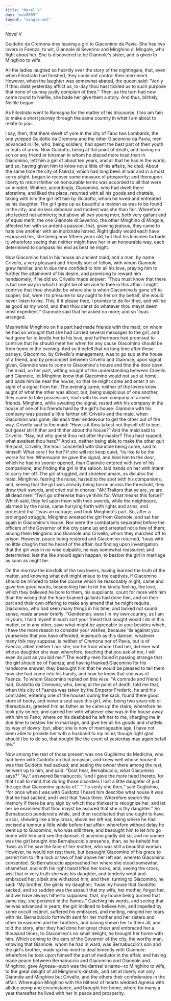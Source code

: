 ```yaml
---
title: "Novel V"
day: "nov0505"
layout: "single-xml"
---
```

<div id="nov0505" type="novella" who="neifile"><head>Novel V</head><argument><p><milestone id="p05050001"/><!--(i)--> Guidotto da Cremona dies leaving a girl to Giacomino da
 Pavia. She has two lovers in Faenza, to wit, Giannole
 di Severino and Minghino di Mingole, who fight
 about her. She is discovered to be Giannole's sister,
 and is given to Minghino to wife.<!--(/i)--></p></argument><div3 type="commentary" who="author"><p><milestone id="p05050002"/><!--(sc)--> All<!--(/sc)--> the ladies laughed so heartily over the story of the
 nightingale, that, even when Filostrato had finished, they could not control
 their merriment. However, when the laughter was somewhat
 abated, the queen said: <q direct="unspecified">Verily if thou didst yesterday afflict us,
 to-day thou hast tickled us to such purpose that none of us may
 justly complain of thee.</q> Then, as the turn had now come round
 to Neifile, she bade her give them a story. And thus, blithely,
 Neifile began:</p></div3><div3 type="commentary" who="neifile"><p><milestone id="p05050003"/>As Filostrato went to Romagna for the matter of
 his discourse, I too am fain to make a short journey through the
 same country in what I am about to relate to you.</p></div3><p><milestone id="p05050004"/>I say, then, that there dwelt of yore in the city of Fano two
 Lombards, the one ycleped Guidotto da Cremona and the other
 Giacomino da Pavia, men advanced in life, who, being soldiers, had
 spent the best part of their youth in feats of arms.  <milestone id="p05050005"/>Now Guidotto,
 being at the point of death, and having no son or any friend or kinsman
 in whom he placed more trust than in Giacomino, left him a
 girl of about ten years, and all that he had in the world; and so,
 having given him to know not a little of his affairs, he died.  <milestone id="p05050006"/>About
 the same time the city of Faenza, which had long been at war and
 in a most sorry plight, began to recover some measure of prosperity;
 and thereupon liberty to return thither on honourable terms was
 accorded to all that were so minded. Whither, accordingly, Giacomino,
 who had dwelt there aforetime, and liked the place, returned
 <pb n="31"/>with all his goods and chattels, taking with him the girl left him by
 Guidotto, whom he loved and entreated as his daughter.  <milestone id="p05050007"/>The girl
 grew up as beautiful a maiden as was to be found in the city; and
 no less debonair and modest was she than fair. Wherefore she
 lacked not admirers; but above all two young men, both very gallant
 and of equal merit, the one Giannole di Severino, the other Minghino
 di Mingole, affected her with so ardent a passion, that, growing
 jealous, they came to hate one another with an inordinate hatred.
  <milestone id="p05050008"/>Right gladly would each have espoused her, she being now fifteen
 years old, but that his kinsmen forbade it; wherefore seeing that
 neither might have her in an honourable way, each determined to
 compass his end as best he might.</p><p><milestone id="p05050009"/>Now Giacomino had in his house an ancient maid, and a man, by
 name Crivello, a very pleasant and friendly sort of fellow, with whom
 Giannole grew familiar, and in due time confided to him all his love,
 praying him to further the attainment of his desire, and promising to
 reward him handsomely, if he did so.  <milestone id="p05050010"/>Crivello made answer: <q direct="unspecified">Thou
 must know that there is but one way in which I might be of service
 to thee in this affair: I might contrive that thou shouldst be where
 she is when Giacomino is gone off to supper; but, were I to presume
 to say aught to her on thy behalf, she would never listen to me.
 This, if it please thee, I promise to do for thee, and will be as good
 as my word; and then thou canst do whatever thou mayst deem
 most expedient.</q> <milestone id="p05050011"/>Giannole said that he asked no more; and so 'twas
 arranged.</p><p><milestone id="p05050012"/>Meanwhile Minghino on his part had made friends with the
 maid, on whom he had so wrought that she had carried several
 messages to the girl, and had gone far to kindle her to his love, and
 furthermore had promised to contrive that he should meet her when
 for any cause Giacomino should be from home in the evening.  <milestone id="p05050013"/>And
 so it befell that no long time after these parleys, Giacomino, by
 Crivello's management, was to go sup at the house of a friend, and
 by preconcert between Crivello and Giannole, upon signal given,
 Giannole was to come to Giacomino's house and find the door open.
  <milestone id="p05050014"/>The maid, on her part, witting nought of the understanding between
 Crivello and Giannole, let Minghino know that Giacomino would not
 sup at home, and bade him be near the house, so that he might come
 and enter it on sight of a signal from her.  <milestone id="p05050015"/>The evening came; neither
 <pb n="32"/>of the lovers knew aught of what the other was about; but, being
 suspicious of one another, they came to take possession, each with
 his own company of armed friends. Minghino, while awaiting the
 signal, rested with his company in the house of one of his friends
 hard by the girl's house: Giannole with his company was posted a
 little farther off.  <milestone id="p05050016"/>Crivello and the maid, when Giacomino was gone,
 did each their endeavour to get the other out of the way. Crivello
 said to the maid: <q direct="unspecified">How is it thou takest not thyself off to bed,
 but goest still hither and thither about the house?</q> <milestone id="p05050017"/>And the maid
 said to Crivello: <q direct="unspecified">Nay, but why goest thou not after thy master?
 Thou hast supped; what awaitest thou here?</q> <milestone id="p05050018"/>And so, neither
      being able to make the other quit the post, <milestone id="p05050019"/>Crivello, the hour
 concerted with Giannole being come, said to himself: What care
 I for her? If she will not keep quiet, 'tis like to be the worse for
 her. Whereupon he gave the signal, and hied him to the door,
 which he had no sooner opened, than Giannole entered with two of
 his companions, and finding the girl in the saloon, laid hands on her
 with intent to carry her off.  <milestone id="p05050020"/>The girl struggled, and shrieked amain,
 as did also the maid. Minghino, fearing the noise, hasted to the
 spot with his companions; and, seeing that the girl was already being
 borne across the threshold, they drew their swords, and cried out in
 chorus: <q direct="unspecified">Ah! Traitors that ye are, ye are all dead men! 'Twill
 go otherwise than ye think for. What means this force?</q> Which
 said, they fell upon them with their swords,  <milestone id="p05050021"/>while the neighbours,
 alarmed by the noise, came hurrying forth with lights and arms, and
 protested that 'twas an outrage, and took Minghino's part. So, after
 a prolonged struggle, Minghino wrested the girl from Giannole, and
 set her again in Giacomino's house. Nor were the combatants
 separated before the officers of the Governor of the city came up
 and arrested not a few of them; among them Minghino and Giannole
 and Crivello, whom they marched off to prison.  <milestone id="p05050022"/>However,
 peace being restored and Giacomino returned, 'twas with no little
 chagrin that he heard of the affair; but finding upon investigation
 that the girl was in no wise culpable, he was somewhat reassured;
 and determined, lest the like should again happen, to bestow the girl
 in marriage as soon as might be.</p><p><milestone id="p05050023"/>On the morrow the kinsfolk of the two lovers, having learned
 the truth of the matter, and knowing what evil might ensue to the
 <pb n="33"/>captives, if Giacomino should be minded to take the course which
 he reasonably might, came and gave him good words, beseeching him
 to let the kindly feeling, the love, which they believed he bore
 to them, his suppliants, count for more with him than the wrong
 that the hare-brained gallants had done him, and on their part and
 their own offering to make any amend that he might require.
  <milestone id="p05050024"/>Giacomino, who had seen many things in his time, and lacked not
 sound sense, made answer briefly: <q direct="unspecified">Gentlemen, were I in my own
 country, as I am in yours, I hold myself in such sort your friend
 that nought would I do in this matter, or in any other, save what
 might be agreeable to you:  <milestone id="p05050025"/>besides which, I have the more reason
 to consider your wishes, because 'tis against you yourselves that you
 have offended, inasmuch as this damsel, whatever many folk may
 suppose, is neither of Cremona nor of Pavia, but is of Faenza, albeit
 neither I nor she, nor he from whom I had her, did ever wot whose
 daughter she was: wherefore, touching that you ask of me, I will
 even do just as you bid me.</q> <milestone id="p05050026"/>The worthy men found it passing
 strange that the girl should be of Faenza; and having thanked Giacomino
 for his handsome answer, they besought him that he would be
 pleased to tell them how she had come into his hands, and how he
 knew that she was of Faenza.  <milestone id="p05050027"/>To whom Giacomino replied on
 this wise: <q direct="unspecified">A comrade and friend I had, Guidotto da Cremona,
 who, being at the point of death, told me that, when this city of
 Faenza was taken by the Emperor Frederic, he and his comrades,
 entering one of the houses during the sack, found there good store of
 booty, and never a soul save this girl,  <milestone id="p05050028"/>who, being two years old or
 thereabouts, greeted him as father as he came up the stairs; wherefore
 he took pity on her, and carried her with whatever else was in the
 house away with him to Fano; where on his deathbed he left her to
 me, charging me in due time to bestow her in marriage, and give her
 all his goods and chattels by way of dowry:  <milestone id="p05050029"/>but, albeit she is now
 of marriageable age, I have not been able to provide her with a
 husband to my mind; though right glad should I be to do so, that
 nought like the event of yesterday may again befall me.</q></p><p><milestone id="p05050030"/>Now among the rest of those present was one Guglielmo da
 Medicina, who had been with Guidotto on that occasion, and knew
 well whose house it was that Guidotto had sacked; and seeing the
 owner there among the rest, he went up to him, and said: <q direct="unspecified">Dost
 <pb n="34"/>hear, Bernabuccio, what Giacomino says?</q> <milestone id="p05050031"/><q direct="unspecified">Ay,</q> answered
 Bernabuccio,
 <q direct="unspecified">and I gave the more heed thereto, for that I call to mind
 that during those disorders I lost a little daughter of just the age that
 Giacomino speaks of.</q> <milestone id="p05050032"/><q direct="unspecified">'Tis verily she then,</q> said Guglielmo,
 <q direct="unspecified">for once when I was with Guidotto I heard him describe what house
 it was that he had sacked, and I wist that 'twas thine. Wherefore
 search thy memory if there be any sign by which thou thinkest to
 recognize her, and let her be examined that thou mayst be assured that
 she is thy daughter.</q> <milestone id="p05050033"/>So Bernabuccio pondered a while, and then
 recollected that she ought to have a scar, shewing like a tiny cross,
 above her left ear, being where he had excised a tumour a little while
 before that affair: wherefore without delay he went up to Giacomino,
 who was still there, and besought him to let him go home with
 him and see the damsel.  <milestone id="p05050034"/>Giacomino gladly did so, and no sooner was
 the girl brought into Bernabuccio's presence, than, as he beheld her,
 'twas as if he saw the face of her mother, who was still a beautiful
 woman. However, he would not rest there, but besought Giacomino
 of his grace to permit him to lift a lock or two of hair above her left
 ear; whereto Giacomino consented.  <milestone id="p05050035"/>So Bernabuccio approached
 her where she stood somewhat shamefast, and with his right hand
 lifted her locks, and, seeing the cross, wist that in very truth she was
 his daughter, and tenderly wept and embraced her, albeit she withstood
 him;  <milestone id="p05050036"/>and then, turning to Giacomino, he said: <q direct="unspecified">My
 brother, the girl is my daughter; 'twas my house that Guidotto
 sacked, and so sudden was the assault that my wife, her mother,
 forgot her, and we have always hitherto supposed, that, my house
 being burned that same day, she perished in the flames.</q> <milestone id="p05050037"/>Catching
 his words, and seeing that he was advanced in years, the girl inclined
 to believe him, and impelled by some occult instinct, suffered his
 embraces, and melting, mingled her tears with his.  <milestone id="p05050038"/>Bernabuccio
 forthwith sent for her mother and her sisters and other kinswomen
 and her brothers, and having shewn her to them all, and told the
 story, after they had done her great cheer and embraced her a
 thousand times, to Giacomino's no small delight, he brought her
 home with him.  <milestone id="p05050039"/>Which coming to the ears of the Governor of the
 city, the worthy man, knowing that Giannole, whom he had in
 ward, was Bernabuccio's son and the girl's brother, made up his
 mind to deal leniently with Giannole: wherefore he took upon
 <pb n="35"/>himself the part of mediator in the affair, and having made peace
 between Bernabuccio and Giacomino and Giannole and Minghino,
 gave Agnesa--such was the damsel's name--to Minghino to wife, to
 the great delight of all Minghino's kinsfolk, and set at liberty not
 only Giannole and Minghino but Crivello, and the others their
 confederates in the affair.  <milestone id="p05050040"/>Whereupon Minghino with the blithest
 of hearts wedded Agnesa with all due pomp and circumstance, and
 brought her home, where for many a year thereafter he lived with
 her in peace and prosperity.</p></div>